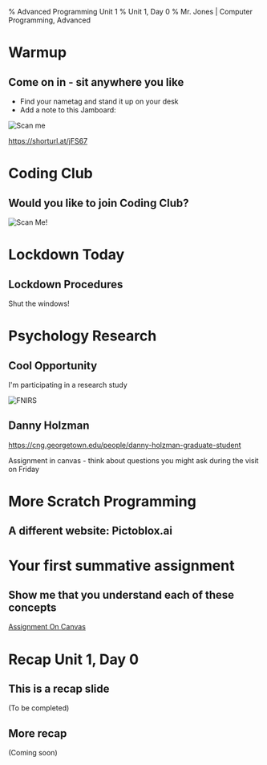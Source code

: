 % Advanced Programming Unit 1
% Unit 1, Day 0
% Mr. Jones | Computer Programming, Advanced


# Warmup

## Come on in - sit anywhere you like
* Find your nametag and stand it up on your desk
* Add a note to this Jamboard: 

![Scan me](../images/day2Jamboard.png)

https://shorturl.at/jFS67



# Coding Club

## Would you like to join Coding Club?
![Scan Me!](../images/qr_coding_club.png)


# Lockdown Today

## Lockdown Procedures
Shut the windows!


# Psychology Research

## Cool Opportunity
I'm participating in a research study

![FNIRS](../images/fnirs.jpg)


## Danny Holzman
https://cng.georgetown.edu/people/danny-holzman-graduate-student

Assignment in canvas - think about questions you might ask during the visit on Friday



# More Scratch Programming

## A different website: Pictoblox.ai




# Your first summative assignment

## Show me that you understand each of these concepts
[Assignment On Canvas](https://apsva.instructure.com/courses/105015/assignments/2095922?module_item_id=3917279)




# Recap Unit 1, Day 0

## This is a recap slide
(To be completed)

## More recap
(Coming soon)
